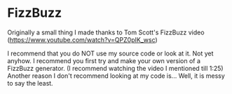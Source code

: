 # FizzBuzz
Originally a small thing I made thanks to Tom Scott's FizzBuzz video (https://www.youtube.com/watch?v=QPZ0pIK_wsc)

I recommend that you do NOT use my source code or look at it. Not yet anyhow.
I recommend you first try and make your own version of a FizzBuzz generator. (I recommend watching the video I mentioned till 1:25)
Another reason I don't recommend looking at my code is... Well, it is messy to say the least.
